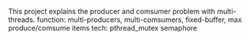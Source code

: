 This project explains the producer and comsumer problem with multi-threads.
function:
    multi-producers, multi-comsumers, fixed-buffer, max produce/comsume items
tech:
pthread_mutex
semaphore
